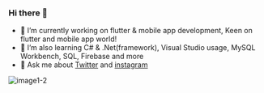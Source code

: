 ### Hi there 👋

- 🔭 I’m currently working on flutter & mobile app development, Keen on flutter and mobile app world!
- 🌱 I’m also learning C# & .Net(framework), Visual Studio usage, MySQL Workbench, SQL, Firebase and more
- 💬 Ask me about [Twitter](https://twitter.com/AbdullahKasgar) and [instagram](https://www.instagram.com/jay_official_24_)

![image1-2](https://user-images.githubusercontent.com/88820048/167238580-ffddfed9-0c0d-4476-8f38-ed0b233021bf.png)


